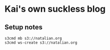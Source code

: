 # Kai's own suckless blog

## Setup notes

	s3cmd mb s3://natalian.org
	s3cmd ws-create s3://natalian.org
